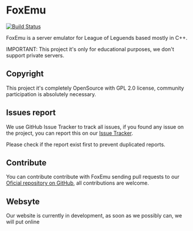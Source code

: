 FoxEmu
=======
[![Build Status](https://travis-ci.org/FoxEmu/FoxEmu.svg)](https://travis-ci.org/FoxEmu/FoxEmu)

FoxEmu is a server emulator for League of Leguends based mostly in C++.

IMPORTANT: This project it's only for educational purposes, we don't support private servers.

## Copyright
This project it's completely OpenSource with GPL 2.0 license, community participation is absolutely necessary.

## Issues report
We use GitHub Issue Tracker to track all issues, if you found any issue on the project, you can report this on our [Issue Tracker](https://github.com/FoxEmu/FoxEmu/issues).

Please check if the report exist first to prevent duplicated reports.

## Contribute
You can contribute contribute with FoxEmu sending pull requests to our [Oficial repository on GitHub](https://github.com/FoxEmu/FoxEmu), all contributions are welcome.

## Websyte
Our website is currently in development, as soon as we possibly can, we will put online
